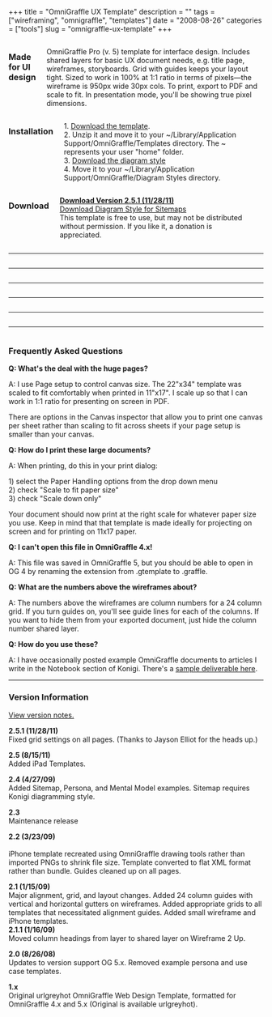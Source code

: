 +++
title = "OmniGraffle UX Template"
description = ""
tags = ["wireframing", "omnigraffle", "templates"]
date = "2008-08-26"
categories = ["tools"]
slug = "omnigraffle-ux-template"
+++



<div class="row">
  <div class="columns small-12 medium-4">
    <h3>Made for UI design</h3>
    <p>OmniGraffle Pro (v. 5) template for interface design. Includes shared layers for basic UX document needs, e.g. title page, wireframes, storyboards. Grid with guides keeps your layout tight.  Sized to work in 100% at 1:1 ratio in terms of pixels&#8212;the wireframe is 950px wide 30px cols. To print, export to PDF and scale to fit. In presentation mode, you'll be showing true pixel dimensions.</p>
  </div>
  <div class="columns small-12 medium-4">
    <h3>Installation</h3>
    <p>1. <a href="//konigi.com/media/tools/og-ux-template/Konigi-UX-Template-2-5-1.gtemplate.zip">Download the template</a>.<br />
    2. Unzip it and move it to your ~/Library/Application Support/OmniGraffle/Templates directory. The ~ represents your user "home" folder.<br />
    3. <a href="//konigi.com/media/tools/og-ux-template/Konigi.gdiagramstyle.zip">Download the diagram style</a><br />
    4. Move it to your ~/Library/Application Support/OmniGraffle/Diagram Styles directory.
    </p>
  </div>
  <div class="columns small-12 medium-4">
    <h3>Download</h3>
    <p><strong><a href="//konigi.com/media/tools/og-ux-template/Konigi-UX-Template-2-5-1.gtemplate.zip">Download Version 2.5.1 (11/28/11)</a></strong><br />
    <a href="//konigi.com/media/tools/og-ux-template/Konigi.gdiagramstyle.zip">Download Diagram Style for Sitemaps</a><br />
    <span class="t10">This template is free to use, but may not be distributed without permission. If you like it, a donation is appreciated.</span></p>
    <form action="https://www.paypal.com/cgi-bin/webscr" method="post" class="mar0 pad0">
    <input type="image" src="https://www.paypal.com/en_US/i/btn/btn_donate_SM.gif" border="0" name="submit" alt=""  class="mar0 pad0 paypal" style="background-color: #fff;" /><br />
    <input type="hidden" name="cmd" value="_s-xclick" class="mar0 pad0" /><br />
    <input type="hidden" name="hosted_button_id" value="2318535" class="mar0 pad0" /><br />
    <img alt="" border="0" src="https://www.paypal.com/en_US/i/scr/pixel.gif" width="1" height="1" class="mar0 pad0" /><br />
    </form>
  </div>
</div>

<hr>

<div class="row">
  <div class="columns small-12 medium-4">
  <a href="//konigi.com/media/tools/og-ux-template/Title_of_Document.png" class="group" rel="group"><img class="img-responsive" src="//konigi.com/media/tools/og-ux-template/Title_of_Document-thumb.png" alt="" /></a>
  </div>
  <div class="columns small-12 medium-4">
  <a href="//konigi.com/media/tools/og-ux-template/Persona_Overview.png" class="group" rel="group"><img class="img-responsive" src="//konigi.com/media/tools/og-ux-template/Persona_Overview-thumb.png" alt="" /></a>
  </div>
  <div class="columns small-12 medium-4">
  <a href="//konigi.com/media/tools/og-ux-template/Detailed_Persona.png" class="group" rel="group"><img class="img-responsive" src="//konigi.com/media/tools/og-ux-template/Detailed_Persona-thumb.png" alt="" /></a>
  </div>
</div>

<hr>

<div class="row">
  <div class="columns small-12 medium-4">
  <a href="//konigi.com/media/tools/og-ux-template/Mental_Model.png" class="group" rel="group"><img class="img-responsive" src="//konigi.com/media/tools/og-ux-template/Mental_Model-thumb.png" alt="" /></a>
  </div>
  <div class="columns small-12 medium-4">
  <a href="//konigi.com/media/tools/og-ux-template/Site_Map.png" class="group" rel="group"><img class="img-responsive" src="//konigi.com/media/tools/og-ux-template/Site_Map-thumb.png" alt="" /></a>
  </div>
  <div class="columns small-12 medium-4">
  <a href="//konigi.com/media/tools/og-ux-template/Wireframe_1_Up.png" class="group" rel="group"><img class="img-responsive" src="//konigi.com/media/tools/og-ux-template/Wireframe_1_Up-thumb.png" alt="" /></a>
  </div>
</div>

<hr>

<div class="row">
  <div class="columns small-12 medium-4">
  <a href="//konigi.com/media/tools/og-ux-template/Wireframe_Guides.png" class="group" rel="group"><img class="img-responsive" src="//konigi.com/media/tools/og-ux-template/Wireframe_Guides-thumb.png" alt="" /></a>
  </div>
  <div class="columns small-12 medium-4">
  <a href="//konigi.com/media/tools/og-ux-template/Wireframe_2_Up.png" class="group" rel="group"><img class="img-responsive" src="//konigi.com/media/tools/og-ux-template/Wireframe_2_Up-thumb.png" alt="" /></a>
  </div>
  <div class="columns small-12 medium-4">
  <a href="//konigi.com/media/tools/og-ux-template/Wireframe_Storyboard.png" class="group" rel="group"><img class="img-responsive" src="//konigi.com/media/tools/og-ux-template/Wireframe_Storyboard-thumb.png" alt="" /></a>
  </div>
</div>

<hr>

<div class="row">
  <div class="columns small-12 medium-4">
  <a href="//konigi.com/media/tools/og-ux-template/Small_Wireframe.png" class="group" rel="group"><img class="img-responsive" src="//konigi.com/media/tools/og-ux-template/Small_Wireframe-thumb.png" alt="" /></a>
  </div>
  <div class="columns small-12 medium-4">
  <a href="//konigi.com/media/tools/og-ux-template/Storyboard.png" class="group" rel="group"><img class="img-responsive" src="//konigi.com/media/tools/og-ux-template/Storyboard-thumb.png" alt="" /></a>
  </div>
  <div class="columns small-12 medium-4">
  <a href="//konigi.com/media/tools/og-ux-template/Storyboard_Notes.png" class="group" rel="group"><img class="img-responsive" src="//konigi.com/media/tools/og-ux-template/Storyboard_Notes-thumb.png" alt="" /></a>
  </div>
</div>

<hr>

<div class="row">
  <div class="columns small-12 medium-4">
  <a href="//konigi.com/media/tools/og-ux-template/iPhone_Wireframe.png" class="group" rel="group"><img class="img-responsive" src="//konigi.com/media/tools/og-ux-template/iPhone_Wireframe-thumb.png" alt="" /></a>
  </div>
  <div class="columns small-12 medium-4">
  <a href="//konigi.com/media/tools/og-ux-template/iPad_Portrait_1_Up.png" class="group" rel="group"><img class="img-responsive" src="//konigi.com/media/tools/og-ux-template/iPad_Portrait_1_Up-thumb.png" alt="" /></a>
  </div>
  <div class="columns small-12 medium-4">
  <a href="//konigi.com/media/tools/og-ux-template/iPad_Portrait_2_Up.png" class="group" rel="group"><img class="img-responsive" src="//konigi.com/media/tools/og-ux-template/iPad_Portrait_2_Up-thumb.png" alt="" /></a>
  </div>
</div>

<hr>

<a href="//konigi.com/media/tools/og-ux-template/iPad_Landscape_1_Up.png" class="group" rel="group"><img class="img-responsive" src="//konigi.com/media/tools/og-ux-template/iPad_Landscape_1_Up-thumb.png" alt="" /></a>

<div class="faq">
<h3>Frequently Asked Questions</h3>
<p><strong>Q: What's the deal with the huge pages?</strong></p>
<p>A: I use Page setup to control canvas size. The 22"x34" template was scaled to fit comfortably when printed in 11"x17". I scale up so that I can work in 1:1 ratio for presenting on screen in PDF.</p>
<p>There are options in the Canvas inspector that allow you to print one canvas per sheet rather than scaling to fit across sheets if your page setup is smaller than your canvas.</p>
<p><strong>Q: How do I print these large documents?</strong></p>
<p>A: When printing, do this in your print dialog:</p>
<p>1) select the Paper Handling options from the drop down menu<br />
2) check "Scale to fit paper size"<br />
3) check "Scale down only"</p>
<p>Your document should now print at the right scale for whatever paper size you use. Keep in mind that that template is made ideally for projecting on screen and for printing on 11x17 paper.</p>
<p><strong>Q: I can't open this file in OmniGraffle 4.x!</strong></p>
<p>A: This file was saved in OmniGraffle 5, but you should be able to open in OG 4 by renaming the extension from .gtemplate to .graffle.</p>
<p><strong>Q: What are the numbers above the wireframes about?</strong></p>
<p>A: The numbers above the wireframes are column numbers for a 24 column grid. If you turn guides on, you'll see guide lines for each of the columns. If you want to hide them from your exported document, just hide the column number shared layer.</p>
<p><strong>Q: How do you use these?</strong></p>
<p>A: I have occasionally posted example OmniGraffle documents to articles I write in the Notebook section of Konigi. There's a <a href="../notebook/better-gmail-client-wireframe.html">sample deliverable here</a>.</p>
</div>
<hr>
<div class="version">
<h3>Version Information</h3>
<p><a href="javascript:void(0);" class="toggle">View version notes.</a></p>
<div class="toggle-content hide">
<p>
<strong>2.5.1 (11/28/11)</strong><br />
Fixed grid settings on all pages. (Thanks to Jayson Elliot for the heads up.)
</p>
<p>
<strong>2.5 (8/15/11)</strong><br />
Added iPad Templates.
</p>
<p>
<strong>2.4 (4/27/09)</strong><br />
Added Sitemap, Persona, and Mental Model examples. Sitemap requires Konigi diagramming style.
</p>
<p>
<strong>2.3</strong><br />
Maintenance release
</p>
<p>
<strong>2.2 (3/23/09)</strong></br /><br />
iPhone template recreated using OmniGraffle drawing tools rather than imported PNGs to shrink file size. Template converted to flat XML format rather than bundle. Guides cleaned up on all pages.
</p>
<p>
<strong>2.1 (1/15/09)</strong><br />
Major alignment, grid, and layout changes. Added 24 column guides with vertical and horizontal gutters on wireframes. Added appropriate grids to all templates that necessitated alignment guides. Added small wireframe and iPhone templates.<br />
<strong>2.1.1 (1/16/09)</strong><br />
Moved column headings from layer to shared layer on Wireframe 2 Up.
</p>
<p>
<strong>2.0 (8/26/08)</strong><br />
Updates to version support OG 5.x. Removed example persona and use case templates.
</p>
<p>
<strong>1.x</strong><br />
Original urlgreyhot OmniGraffle Web Design Template, formatted for OmniGraffle 4.x and 5.x (Original is available urlgreyhot).
</p>
</div>
</div>
